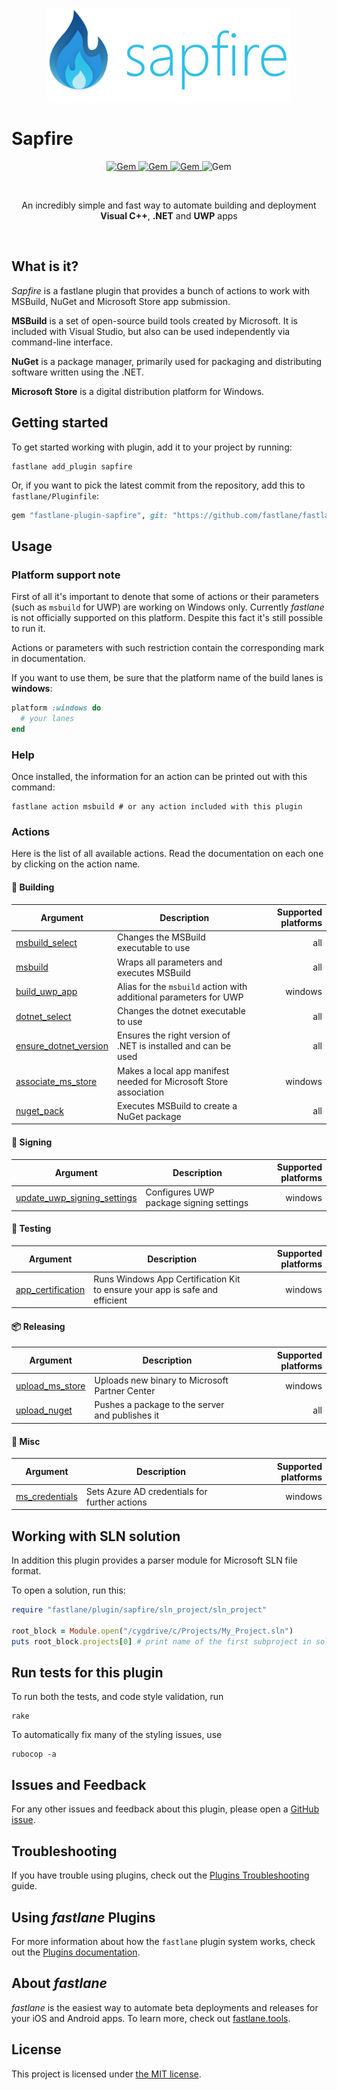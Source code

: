 <p align="center">
    <a href="#">
        <img src="https://raw.githubusercontent.com/CheeryLee/fastlane-plugin-sapfire/master/assets/sapfire_logo.png" height="150" />
    </a>
</p>

# Sapfire

<p align="center">
<a href="https://opensource.org/licenses/MIT">
  <img alt="Gem" src="https://img.shields.io/badge/License-MIT-yellow.svg">
</a>
<a href="https://github.com/CheeryLee/fastlane-plugin-sapfire/releases">
  <img alt="Gem" src="https://img.shields.io/github/v/release/CheeryLee/fastlane-plugin-sapfire?display_name=tag">
</a>
<a href="https://rubygems.org/gems/fastlane-plugin-sapfire">
  <img alt="Gem" src="https://badge.fury.io/rb/fastlane-plugin-sapfire.svg">
</a>
<img alt="Gem" src="https://img.shields.io/gem/dt/fastlane-plugin-sapfire">
</p>

<br/>
<p align="center">An incredibly simple and fast way to automate building and deployment <b>Visual C++</b>, <b>.NET</b> and <b>UWP</b> apps</p>
<br/>

## What is it?
_Sapfire_ is a fastlane plugin that provides a bunch of actions to work with MSBuild, NuGet and Microsoft Store app submission.

**MSBuild** is a set of open-source build tools created by Microsoft. It is included with Visual Studio,
but also can be used independently via command-line interface.

**NuGet** is a package manager,  primarily used for packaging and distributing software written using the .NET.

**Microsoft Store** is a digital distribution platform for Windows.

## Getting started
To get started working with plugin, add it to your project by running:
```shell
fastlane add_plugin sapfire
```
Or, if you want to pick the latest commit from the repository, add this to `fastlane/Pluginfile`:
```ruby
gem "fastlane-plugin-sapfire", git: "https://github.com/fastlane/fastlane-plugin-sapfire.git" 
```

## Usage
### Platform support note
First of all it's important to denote that some of actions or their parameters (such as `msbuild` for UWP) are working
on Windows only. Currently _fastlane_ is not officially supported on this platform. Despite this fact it's still possible to run it.

Actions or parameters with such restriction contain the corresponding mark in documentation.

If you want to use them, be sure that the platform name of the build lanes is **windows**:
```ruby
platform :windows do
  # your lanes
end
```

### Help
Once installed, the information for an action can be printed out with this command:
```shell
fastlane action msbuild # or any action included with this plugin
```

### Actions
Here is the list of all available actions. Read the documentation on each one by clicking on the action name.

#### 🔨 Building

| Argument                                                       | Description                                                       | Supported platforms |
|----------------------------------------------------------------|-------------------------------------------------------------------|--------------------:|
| [msbuild_select](docs/actions/msbuild_select.md)               | Changes the MSBuild executable to use                             |                 all |
| [msbuild](docs/actions/msbuild.md)                             | Wraps all parameters and executes MSBuild                         |                 all |
| [build_uwp_app](docs/actions/build_uwp_app.md)                 | Alias for the `msbuild` action with additional parameters for UWP |             windows |
| [dotnet_select](docs/actions/dotnet_select.md)                 | Changes the dotnet executable to use                              |                 all |
| [ensure_dotnet_version](docs/actions/ensure_dotnet_version.md) | Ensures the right version of .NET is installed and can be used    |                 all |
| [associate_ms_store](docs/actions/associate_ms_store.md)       | Makes a local app manifest needed for Microsoft Store association |             windows |
| [nuget_pack](docs/actions/nuget_pack.md)                       | Executes MSBuild to create a NuGet package                        |                 all |

#### 🔑 Signing

| Argument                                                                   | Description                             | Supported platforms |
|----------------------------------------------------------------------------|-----------------------------------------|--------------------:|
| [update_uwp_signing_settings](docs/actions/update_uwp_signing_settings.md) | Configures UWP package signing settings |             windows |

#### 🔧 Testing

| Argument                                               | Description                                                                 | Supported platforms |
|--------------------------------------------------------|-----------------------------------------------------------------------------|--------------------:|
| [app_certification](docs/actions/app_certification.md) | Runs Windows App Certification Kit to ensure your app is safe and efficient |             windows |


#### 📦 Releasing

| Argument                                           | Description                                     | Supported platforms |
|----------------------------------------------------|-------------------------------------------------|--------------------:|
| [upload_ms_store](docs/actions/upload_ms_store.md) | Uploads new binary to Microsoft Partner Center  |             windows |
| [upload_nuget](docs/actions/upload_nuget.md)       | Pushes a package to the server and publishes it |                 all |

#### 🔆 Misc

| Argument                                         | Description                                   | Supported platforms |
|--------------------------------------------------|-----------------------------------------------|--------------------:|
| [ms_credentials](docs/actions/ms_credentials.md) | Sets Azure AD credentials for further actions |             windows |


## Working with SLN solution
In addition this plugin provides a parser module for Microsoft SLN file format.

To open a solution, run this:

```ruby
require "fastlane/plugin/sapfire/sln_project/sln_project"

root_block = Module.open("/cygdrive/c/Projects/My_Project.sln")
puts root_block.projects[0] # print name of the first subproject in solution
```

## Run tests for this plugin

To run both the tests, and code style validation, run

```shell
rake
```

To automatically fix many of the styling issues, use
```shell
rubocop -a
```

## Issues and Feedback

For any other issues and feedback about this plugin, please open a [GitHub issue](https://github.com/CheeryLee/fastlane-plugin-sapfire/issues).

## Troubleshooting

If you have trouble using plugins, check out the [Plugins Troubleshooting](https://docs.fastlane.tools/plugins/plugins-troubleshooting/) guide.

## Using _fastlane_ Plugins

For more information about how the `fastlane` plugin system works, check out the [Plugins documentation](https://docs.fastlane.tools/plugins/create-plugin/).

## About _fastlane_

_fastlane_ is the easiest way to automate beta deployments and releases for your iOS and Android apps. To learn more, check out [fastlane.tools](https://fastlane.tools).

## License
This project is licensed under [the MIT license](LICENSE).
